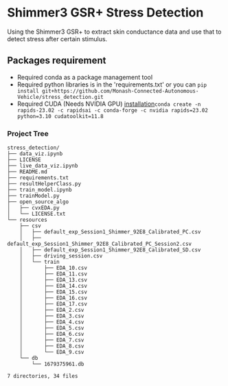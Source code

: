 # Shimmer3 GSR+ Stress Detection
Using the Shimmer3 GSR+ to extract skin conductance data and use that to detect stress after certain stimulus.

## Packages requirement
- Required conda as a package management tool
- Required python libraries is in the 'requirements.txt' or you can ```pip install git+https://github.com/Monash-Connected-Autonomous-Vehicle/stress_detection.git```
- Required CUDA (Needs NVIDIA GPU) [installation](https://docs.rapids.ai/install?_gl=1*19w40ax*_ga*MjExNzQ0NTAyOS4xNjgwNjU2MTQ4*_ga_RKXFW6CM42*MTY4MDcxOTk2OS4zLjAuMTY4MDcxOTk2OS4wLjAuMA)```conda create -n rapids-23.02 -c rapidsai -c conda-forge -c nvidia rapids=23.02 python=3.10 cudatoolkit=11.8```

### Project Tree
```
stress_detection/
├── data_viz.ipynb
├── LICENSE
├── live_data_viz.ipynb
├── README.md
├── requirements.txt
├── resultHelperClass.py
├── train_model.ipynb
├── trainModel.py
├── open_source_algo
│   ├── cvxEDA.py
│   └── LICENSE.txt
└── resources
    ├── csv
    │   ├── default_exp_Session1_Shimmer_92E8_Calibrated_PC.csv
    │   ├── default_exp_Session1_Shimmer_92E8_Calibrated_PC_Session2.csv
    │   ├── default_exp_Session1_Shimmer_92E8_Calibrated_SD.csv
    │   ├── driving_session.csv
    │   └── train
    │       ├── EDA_10.csv
    │       ├── EDA_11.csv
    │       ├── EDA_13.csv
    │       ├── EDA_14.csv
    │       ├── EDA_15.csv
    │       ├── EDA_16.csv
    │       ├── EDA_17.csv
    │       ├── EDA_2.csv
    │       ├── EDA_3.csv
    │       ├── EDA_4.csv
    │       ├── EDA_5.csv
    │       ├── EDA_6.csv
    │       ├── EDA_7.csv
    │       ├── EDA_8.csv
    │       └── EDA_9.csv
    └── db
        └── 1679375961.db

7 directories, 34 files
```
